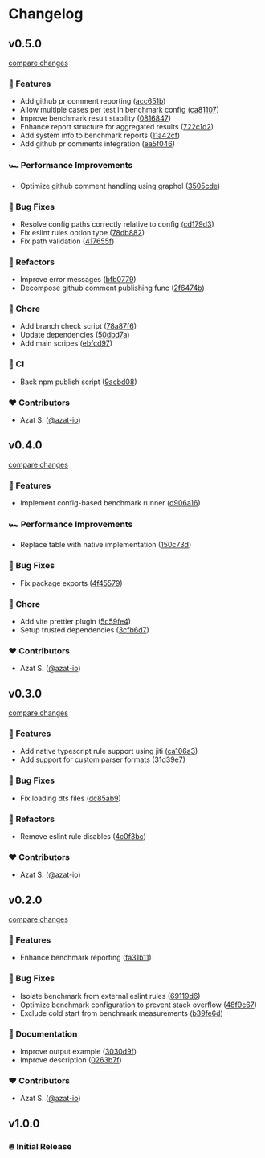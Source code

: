 # Changelog

## v0.5.0

[compare changes](https://github.com/azat-io/eslint-rule-benchmark/compare/v0.4.0...v0.5.0)

### 🚀 Features

- Add github pr comment reporting ([acc651b](https://github.com/azat-io/eslint-rule-benchmark/commit/acc651b))
- Allow multiple cases per test in benchmark config ([ca81107](https://github.com/azat-io/eslint-rule-benchmark/commit/ca81107))
- Improve benchmark result stability ([0816847](https://github.com/azat-io/eslint-rule-benchmark/commit/0816847))
- Enhance report structure for aggregated results ([722c1d2](https://github.com/azat-io/eslint-rule-benchmark/commit/722c1d2))
- Add system info to benchmark reports ([11a42cf](https://github.com/azat-io/eslint-rule-benchmark/commit/11a42cf))
- Add github pr comments integration ([ea5f046](https://github.com/azat-io/eslint-rule-benchmark/commit/ea5f046))

### 🏎 Performance Improvements

- Optimize github comment handling using graphql ([3505cde](https://github.com/azat-io/eslint-rule-benchmark/commit/3505cde))

### 🐞 Bug Fixes

- Resolve config paths correctly relative to config ([cd179d3](https://github.com/azat-io/eslint-rule-benchmark/commit/cd179d3))
- Fix eslint rules option type ([78db882](https://github.com/azat-io/eslint-rule-benchmark/commit/78db882))
- Fix path validation ([417655f](https://github.com/azat-io/eslint-rule-benchmark/commit/417655f))

### 💅 Refactors

- Improve error messages ([bfb0779](https://github.com/azat-io/eslint-rule-benchmark/commit/bfb0779))
- Decompose github comment publishing func ([2f6474b](https://github.com/azat-io/eslint-rule-benchmark/commit/2f6474b))

### 🏡 Chore

- Add branch check script ([78a87f6](https://github.com/azat-io/eslint-rule-benchmark/commit/78a87f6))
- Update dependencies ([50dbd7a](https://github.com/azat-io/eslint-rule-benchmark/commit/50dbd7a))
- Add main scripes ([ebfcd97](https://github.com/azat-io/eslint-rule-benchmark/commit/ebfcd97))

### 🤖 CI

- Back npm publish script ([9acbd08](https://github.com/azat-io/eslint-rule-benchmark/commit/9acbd08))

### ❤️ Contributors

- Azat S. ([@azat-io](https://github.com/azat-io))

## v0.4.0

[compare changes](https://github.com/azat-io/eslint-rule-benchmark/compare/v0.3.0...v0.4.0)

### 🚀 Features

- Implement config-based benchmark runner ([d906a16](https://github.com/azat-io/eslint-rule-benchmark/commit/d906a16))

### 🏎 Performance Improvements

- Replace table with native implementation ([150c73d](https://github.com/azat-io/eslint-rule-benchmark/commit/150c73d))

### 🐞 Bug Fixes

- Fix package exports ([4f45579](https://github.com/azat-io/eslint-rule-benchmark/commit/4f45579))

### 🏡 Chore

- Add vite prettier plugin ([5c59fe4](https://github.com/azat-io/eslint-rule-benchmark/commit/5c59fe4))
- Setup trusted dependencies ([3cfb6d7](https://github.com/azat-io/eslint-rule-benchmark/commit/3cfb6d7))

### ❤️ Contributors

- Azat S. ([@azat-io](https://github.com/azat-io))

## v0.3.0

[compare changes](https://github.com/azat-io/eslint-rule-benchmark/compare/v0.2.0...v0.3.0)

### 🚀 Features

- Add native typescript rule support using jiti ([ca106a3](https://github.com/azat-io/eslint-rule-benchmark/commit/ca106a3))
- Add support for custom parser formats ([31d39e7](https://github.com/azat-io/eslint-rule-benchmark/commit/31d39e7))

### 🐞 Bug Fixes

- Fix loading dts files ([dc85ab9](https://github.com/azat-io/eslint-rule-benchmark/commit/dc85ab9))

### 💅 Refactors

- Remove eslint rule disables ([4c0f3bc](https://github.com/azat-io/eslint-rule-benchmark/commit/4c0f3bc))

### ❤️ Contributors

- Azat S. ([@azat-io](https://github.com/azat-io))

## v0.2.0

[compare changes](https://github.com/azat-io/eslint-rule-benchmark/compare/v0.1.0...v0.2.0)

### 🚀 Features

- Enhance benchmark reporting ([fa31b11](https://github.com/azat-io/eslint-rule-benchmark/commit/fa31b11))

### 🐞 Bug Fixes

- Isolate benchmark from external eslint rules ([69119d6](https://github.com/azat-io/eslint-rule-benchmark/commit/69119d6))
- Optimize benchmark configuration to prevent stack overflow ([48f9c67](https://github.com/azat-io/eslint-rule-benchmark/commit/48f9c67))
- Exclude cold start from benchmark measurements ([b39fe6d](https://github.com/azat-io/eslint-rule-benchmark/commit/b39fe6d))

### 📖 Documentation

- Improve output example ([3030d9f](https://github.com/azat-io/eslint-rule-benchmark/commit/3030d9f))
- Improve description ([0263b7f](https://github.com/azat-io/eslint-rule-benchmark/commit/0263b7f))

### ❤️ Contributors

- Azat S. ([@azat-io](https://github.com/azat-io))

## v1.0.0

### 🔥️️ Initial Release
